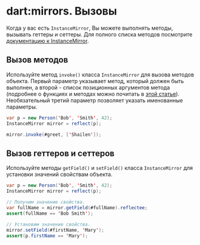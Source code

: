 # dart:mirrors. Вызовы

Когда у вас есть `InstanceMirror`, Вы можете выполнять методы, вызывать геттеры и сеттеры. Для полного списка методов посмотрите [документацию к InstanceMirror](http://api.dartlang.org/dart_mirrors/InstanceMirror.html).

## Вызов методов

Используйте метод `invoke()` класса `InstanceMirror` для вызова методов объекта. Первый параметр указывает метод, который должен быть выполнен, а второй - список позиционных аргументов метода (подробнее о функциях и методах можно почитать в [этой статье](http://rudart.in/up-and-running/75/)). Необязательный третий параметр позволяет указать именованные параметры.

```java
var p = new Person('Bob', 'Smith', 42);
InstanceMirror mirror = reflect(p);

mirror.invoke(#greet, ['Shailen']);
```

## Вызов геттеров и сеттеров

Используйте методы `getField()` и `setField()` класса `InstanceMirror` для установки значений свойствам объекта.

```java
var p = new Person('Bob', 'Smith', 42);
InstanceMirror mirror = reflect(p);

// Получим значение свойства.
var fullName = mirror.getField(#fullName).reflectee;
assert(fullName == 'Bob Smith');
  
// Установим значение свойства.
mirror.setField(#firstName, 'Mary');
assert(p.firstName == 'Mary');
```